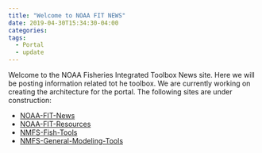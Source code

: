 ```yaml
---
title: "Welcome to NOAA FIT NEWS"
date: 2019-04-30T15:34:30-04:00
categories:
tags:
  - Portal
  - update
---
```


Welcome to the NOAA Fisheries Integrated Toolbox News site. Here we will be posting information related tot he toolbox. We are currently working on creating the architecture for the portal.  The following sites are under construction:

- [NOAA-FIT-News](https://noaa-fisheries-integrated-tools.github.io/news)
- [NOAA-FIT-Resources](https://noaa-fisheries-integrated-tools.github.io/resources)
- [NMFS-Fish-Tools](https://nmfs-fish-tools.github.io)
- [NMFS-General-Modeling-Tools](https://nmfs-general-modeling-tools.github.io/)

